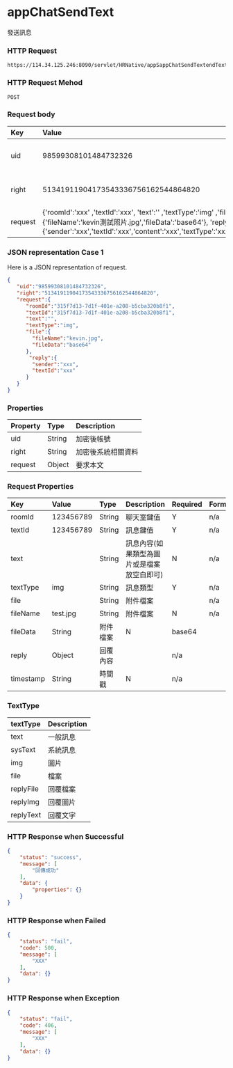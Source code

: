 # appChatSendText
發送訊息

### HTTP Request
```
https://114.34.125.246:8090/servlet/HRNative/appSappChatSendTextendText
```

### HTTP Request Mehod
```
POST
```

### Request body
| Key | Value | Type | Description |
|:----------|:-------------|:-----|:------------|
| uid | 98599308101484732326 | String | 需透過appLogin取得
| right | 51341911904173543336756162544864820 | String | 需透過appLogin取得 |
| request | {'roomId':'xxx' ,'textId':'xxx', 'text':'' ,'textType':'img' ,'file':{'fileName':'kevin測試照片.jpg','fileData':'base64'}, 'reply':{'sender':'xxx','textId':'xxx','content':'xxx','textType':'xxx','timestamp':''}} | Object | 異動條件

### JSON representation Case 1
Here is a JSON representation of request.
```json
{
   "uid":"98599308101484732326",
   "right":"51341911904173543336756162544864820",
   "request":{
      "roomId":"315f7d13-7d1f-401e-a208-b5cba320b8f1", 
      "textId":"315f7d13-7d1f-401e-a208-b5cba320b8f1", 
      "text":"",
      "textType":"img",
      "file":{
        "fileName":"kevin.jpg",
        "fileData":"base64"
      },
       "reply":{
        "sender":"xxx",
        "textId":"xxx"
      }
   }
}
```

### Properties
| Property | Type | Description |
|:---------|:-----|:------------|
| uid   | String | 加密後帳號 |
| right | String | 加密後系統相關資料 |
| request | Object | 要求本文 |

### Request Properties
| Key | Value | Type | Description | Required | Format |
|:----------|:-------------|:-----|:------------|:------------|:------------|
| roomId | 123456789 | String | 聊天室鍵值 | Y | n/a |
| textId | 123456789 | String | 訊息鍵值 | Y | n/a |
| text |  | String | 訊息內容(如果類型為圖片或是檔案放空白即可) | N | n/a |
| textType | img | String | 訊息類型 | Y | n/a |
| file |  | String | 附件檔案 |  | n/a |
| fileName | test.jpg | String | 附件檔案 | N | n/a |
| fileData | String | 附件檔案 | N | base64 |
| reply | Object | 回覆內容 |  | n/a |
| timestamp | String | 時間戳 | N | n/a |

### TextType
| textType | Description |
|:---------|:------------|
| text | 一般訊息 |
| sysText | 系統訊息 |
| img | 圖片 |
| file | 檔案 |
| replyFile | 回覆檔案 |
| replyImg | 回覆圖片 |
| replyText | 回覆文字 |

### HTTP Response when Successful
```json
{
    "status": "success",
    "message": [
        "回傳成功"
    ],
    "data": {
        "properties": {}
    }
}
```

### HTTP Response when Failed
```json
{
    "status": "fail",
    "code": 500,
    "message": [
        "XXX"
    ],
    "data": {}
}
```

### HTTP Response when Exception
```json
{
    "status": "fail",
    "code": 406,
    "message": [
        "XXX"
    ],
    "data": {}
}
```
